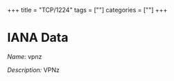 +++
title = "TCP/1224"
tags = [""]
categories = [""]
+++

# IANA Data

_Name:_ vpnz

_Description:_ VPNz

